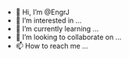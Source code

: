 - 👋 Hi, I’m @EngrJ
- 👀 I’m interested in ...
- 🌱 I’m currently learning ...
- 💞️ I’m looking to collaborate on ...
- 📫 How to reach me ...

<!---
EngrJ/EngrJ is a ✨ special ✨ repository because its `README.md` (this file) appears on your GitHub profile.
You can click the Preview link to take a look at your changes.
--->
